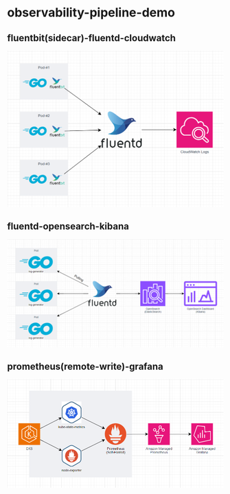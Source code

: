 # observability-pipeline-demo

## fluentbit(sidecar)-fluentd-cloudwatch
[![](./fluentbit(sidecar)-fluentd-cloudwatch/image.png)](./fluentbit(sidecar)-fluentd-cloudwatch/)

## fluentd-opensearch-kibana
[![](./fluentd-opensearch-kibana/image.png)](./fluentd-opensearch-kibana/)

## prometheus(remote-write)-grafana
[![](./prometheus(remote-write)-grafana/image.png)](./prometheus(remote-write)-grafana/)
